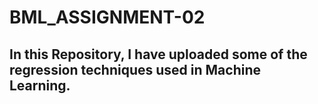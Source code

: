 # BML_ASSIGNMENT-02
## In this Repository, I have uploaded some of the regression techniques used in Machine Learning.
